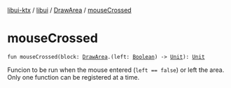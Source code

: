 [libui-ktx](../../index.md) / [libui](../index.md) / [DrawArea](index.md) / [mouseCrossed](./mouse-crossed.md)

# mouseCrossed

`fun mouseCrossed(block: `[`DrawArea`](index.md)`.(left: `[`Boolean`](https://kotlinlang.org/api/latest/jvm/stdlib/kotlin/-boolean/index.html)`) -> `[`Unit`](https://kotlinlang.org/api/latest/jvm/stdlib/kotlin/-unit/index.html)`): `[`Unit`](https://kotlinlang.org/api/latest/jvm/stdlib/kotlin/-unit/index.html)

Funcion to be run when the mouse entered (`left == false`) or left the area.
Only one function can be registered at a time.

